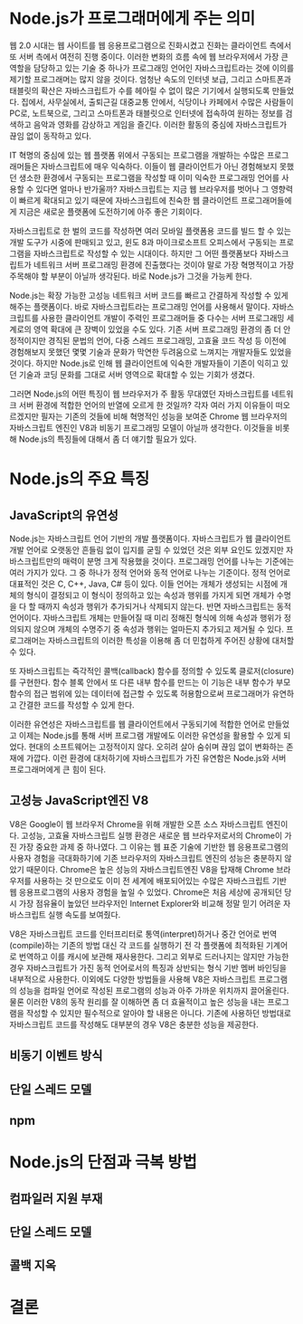 Node.js가 프로그래머에게 주는 의미
==================================

웹 2.0 시대는 웹 사이트를 웹 응용프로그램으로 진화시켰고 진화는 클라이언트 측에서 또 서버 측에서 여전히 진행 중이다. 이러한 변화의 흐름 속에 웹 브라우저에서 가장 큰 역할을 담당하고 있는 기술 중 하나가 프로그래밍 언어인 자바스크립트라는 것에 이의를 제기할 프로그래머는 많지 않을 것이다. 엄청난 속도의 인터넷 보급, 그리고 스마트폰과 태블릿의 확산은 자바스크립트가 수를 헤아릴 수 없이 많은 기기에서 실행되도록 만들었다. 집에서, 사무실에서, 출퇴근길 대중교통 안에서, 식당이나 카페에서 수많은 사람들이 PC로, 노트북으로, 그리고 스마트폰과 태블릿으로 인터넷에 접속하여 원하는 정보를 검색하고 음악과 영화를 감상하고 게임을 즐긴다. 이러한 활동의 중심에 자바스크립트가 끊임 없이 동작하고 있다.

IT 혁명의 중심에 있는 웹 플랫폼 위에서 구동되는 프로그램을 개발하는 수많은 프로그래머들은 자바스크립트에 매우 익숙하다. 이들이 웹 클라이언트가 아닌 경험해보지 못했던 생소한 환경에서 구동되는 프로그램을 작성할 때 이미 익숙한 프로그래밍 언어를 사용할 수 있다면 얼마나 반가울까? 자바스크립트는 지금 웹 브라우저를 벗어나 그 영향력이 빠르게 확대되고 있기 때문에 자바스크립트에 친숙한 웹 클라이언트 프로그래머들에게 지금은 새로운 플랫폼에 도전하기에 아주 좋은 기회이다.

자바스크립트로 한 벌의 코드를 작성하면 여러 모바일 플랫폼용 코드를 빌드 할 수 있는 개발 도구가 시중에 판매되고 있고, 윈도 8과 마이크로소프트 오피스에서 구동되는 프로그램을 자바스크립트로 작성할 수 있는 시대이다. 하지만 그 어떤 플랫폼보다 자바스크립트가 네트워크 서버 프로그래밍 환경에 진출했다는 것이야 말로 가장 혁명적이고 가장 주목해야 할 부분이 아닐까 생각된다. 바로 Node.js가 그것을 가능케 한다.

Node.js는 확장 가능한 고성능 네트워크 서버 코드를 빠르고 간결하게 작성할 수 있게 해주는 플랫폼이다. 바로 자바스크립트라는 프로그래밍 언어를 사용해서 말이다. 자바스크립트를 사용한 클라이언트 개발이 주력인 프로그래머들 중 다수는 서버 프로그래밍 세계로의 영역 확대에 큰 장벽이 있었을 수도 있다. 기존 서버 프로그래밍 환경의 좀 더 안정적이지만 경직된 문법의 언어, 다중 스레드 프로그래밍, 고효율 코드 작성 등 이전에 경험해보지 못했던 몇몇 기술과 문화가 막연한 두려움으로 느껴지는 개발자들도 있었을 것이다. 하지만 Node.js로 인해 웹 클라이언트에 익숙한 개발자들이 기존이 익히고 있던 기술과 코딩 문화를 그대로 서버 영역으로 확대할 수 있는 기회가 생겼다.

그러면 Node.js의 어떤 특징이 웹 브라우저가 주 활동 무대였던 자바스크립트를 네트워크 서버 환경에 적합한 언어의 반열에 오르게 한 것일까? 각자 여러 가지 이유들이 떠오르겠지만 필자는 기존의 것들에 비해 혁명적인 성능을 보여준 Chrome 웹 브라우저의 자바스크립트 엔진인 V8과 비동기 프로그래밍 모델이 아닐까 생각한다. 이것들을 비롯해 Node.js의 특징들에 대해서 좀 더 얘기할 필요가 있다.

Node.js의 주요 특징
===================

JavaScript의 유연성
-------------------

Node.js는 자바스크립트 언어 기반의 개발 플랫폼이다. 자바스크립트가 웹 클라이언트 개발 언어로 오랫동안 흔들림 없이 입지를 굳힐 수 있었던 것은 외부 요인도 있겠지만 자바스크립트만의 매력이 분명 크게 작용했을 것이다. 프로그래밍 언어를 나누는 기준에는 여러 가지가 있다. 그 중 하나가 정적 언어와 동적 언어로 나누는 기준이다. 정적 언어로 대표적인 것은 C, C++, Java, C# 등이 있다. 이들 언어는 개체가 생성되는 시점에 개체의 형식이 결정되고 이 형식이 정의하고 있는 속성과 행위를 가지게 되면 개체가 수명을 다 할 때까지 속성과 행위가 추가되거나 삭제되지 않는다. 반면 자바스크립트는 동적 언어이다. 자바스크립트 개체는 만들어질 때 미리 정해진 형식에 의해 속성과 행위가 정의되지 않으며 개체의 수명주기 중 속성과 행위는 얼마든지 추가되고 제거될 수 있다. 프로그래머는 자바스크립트의 이러한 특성을 이용해 좀 더 민첩하게 주어진 상황에 대처할 수 있다.

또 자바스크립트는 즉각적인 콜백(callback) 함수를 정의할 수 있도록 클로저(closure)를 구현한다. 함수 블록 안에서 또 다른 내부 함수를 만드는 이 기능은 내부 함수가 부모 함수의 접근 범위에 있는 데이터에 접근할 수 있도록 허용함으로써 프로그래머가 유연하고 간결한 코드를 작성할 수 있게 한다.

이러한 유연성은 자바스크립트를 웹 클라이언트에서 구동되기에 적합한 언어로 만들었고 이제는 Node.js를 통해 서버 프로그램 개발에도 이러한 유연성을 활용할 수 있게 되었다. 현대의 소프트웨어는 고정적이지 않다. 오히려 살아 숨쉬며 끊임 없이 변화하는 존재에 가깝다. 이런 환경에 대처하기에 자바스크립트가 가진 유연함은 Node.js와 서버 프로그래머에게 큰 힘이 된다.

고성능 JavaScript엔진 V8
------------------------

V8은 Google이 웹 브라우저 Chrome을 위해 개발한 오픈 소스 자바스크립트 엔진이다. 고성능, 고효율 자바스크립트 실행 환경은 새로운 웹 브라우저로서의 Chrome이 가진 가장 중요한 과제 중 하나였다. 그 이유는 웹 표준 기술에 기반한 웹 응용프로그램의 사용자 경험을 극대화하기에 기존 브라우저의 자바스크립트 엔진의 성능은 충분하지 않았기 때문이다. Chrome은 높은 성능의 자바스크립트엔진 V8을 탑재해 Chrome 브라우저를 사용하는 것 만으로도 이미 전 세계에 배포되어있는 수많은 자바스크립트 기반 웹 응용프로그램의 사용자 경험을 높일 수 있었다. Chrome은 처음 세상에 공개되던 당시 가장 점유율이 높았던 브라우저인 Internet Explorer와 비교해 정말 믿기 어려운 자바스크립트 실행 속도를 보여줬다.

V8은 자바스크립트 코드를 인터프리터로 통역(interpret)하거나 중간 언어로 번역(compile)하는 기존의 방법 대신 각 코드를 실행하기 전 각 플랫폼에 최적화된 기계어로 번역하고 이를 캐시에 보관해 재사용한다. 그리고 외부로 드러나지는 않지만 가능한 경우 자바스크립트가 가진 동적 언어로서의 특징과 상반되는 형식 기반 멤버 바인딩을 내부적으로 사용한다. 이외에도 다양한 방법들을 사용해 V8은 자바스크립트 프로그램의 성능을 컴파일 언어로 작성된 프로그램의 성능과 아주 가까운 위치까지 끌어올린다. 물론 이러한 V8의 동작 원리를 잘 이해하면 좀 더 효율적이고 높은 성능을 내는 프로그램을 작성할 수 있지만 필수적으로 알아야 할 내용은 아니다. 기존에 사용하던 방법대로 자바스크립트 코드를 작성해도 대부분의 경우 V8은 충분한 성능을 제공한다.

비동기 이벤트 방식
------------------

단일 스레드 모델
----------------

npm
---

Node.js의 단점과 극복 방법
==========================

컴파일러 지원 부재
------------------

단일 스레드 모델
----------------

콜백 지옥
---------

결론
====
